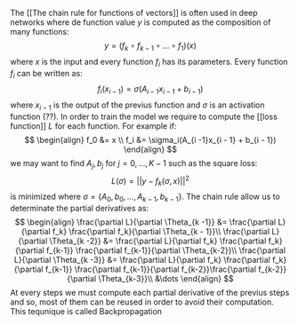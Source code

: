 The [[The chain rule for functions of vectors]] is often used in deep networks where de function value $y$ is computed as the composition of many functions:
$$
y = (f_k \circ f_{k-1} \circ \dots \circ f_1)(x) 
$$
where $x$ is the input and every function $f_i$ has its parameters.
Every function $f_i$ can be written as: 
$$
f_i(x_{i-1}) = \sigma (A_{i-1}x_{i-1} + b_{i-1})
$$
where $x_{i-1}$ is the output of the previus function and $\sigma$ is an activation function (??).
In order to train the model we require to compute the [[loss function]] $L$ for each function.
For example if:
$$
\begin{align}
f_0 &= x \\
f_i &= \sigma_i(A_{i -1}x_{i - 1} + b_{i - 1})
\end{align}
$$
we may want to find $A_j,b_j$ for $j = 0, \dots , K-1$ such as the square loss:
$$
L(\sigma) = ||y - f_k(\sigma, x)||^2
$$
is minimized where $\sigma = \{A_0,b_0,\dots,A_{k - 1}, b_{k - 1}\}$.
The chain rule allow us to determinate the partial derivatives as:
$$
\begin{align}
\frac{\partial L}{\partial \Theta_{k -1}} &= \frac{\partial L}{\partial f_k} \frac{\partial f_k}{\partial \Theta_{k - 1}}\\
\frac{\partial L}{\partial \Theta_{k -2}} &= \frac{\partial L}{\partial f_k} \frac{\partial f_k}{\partial f_{k-1}} \frac{\partial f_{k-1}}{\partial \Theta_{k-2}}\\
\frac{\partial L}{\partial \Theta_{k -3}} &= \frac{\partial L}{\partial f_k} \frac{\partial f_k}{\partial f_{k-1}} \frac{\partial f_{k-1}}{\partial f_{k-2}}\frac{\partial f_{k-2}}{\partial \Theta_{k-3}}\\
&\dots
\end{align}
$$
At every steps we must compute each partial derivative of the previus steps and so, most of them can be reused in order to avoid their computation.
This tequnique is called Backpropagation
